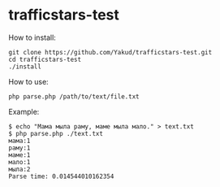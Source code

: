 # trafficstars-test
How to install:
```shell
git clone https://github.com/Yakud/trafficstars-test.git
cd trafficstars-test
./install
```

How to use:
```shell
php parse.php /path/to/text/file.txt
```

Example: 
```shell
$ echo "Мама мыла раму, маме мыла мало." > text.txt
$ php parse.php ./text.txt 
мама:1
раму:1
маме:1
мало:1
мыла:2
Parse time: 0.014544010162354
```
